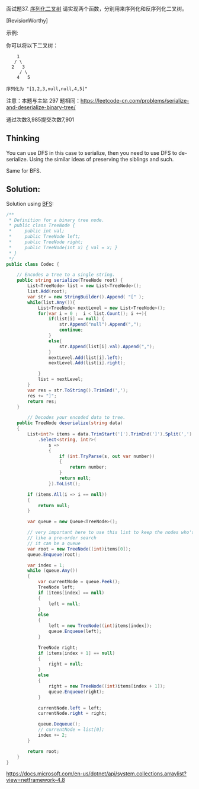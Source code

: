 面试题37. [序列化二叉树](https://leetcode-cn.com/problems/xu-lie-hua-er-cha-shu-lcof/)
请实现两个函数，分别用来序列化和反序列化二叉树。

[RevisionWorthy]


示例: 

你可以将以下二叉树：

```
    1
   / \
  2   3
     / \
    4   5

序列化为 "[1,2,3,null,null,4,5]"
```

注意：本题与主站 297 题相同：https://leetcode-cn.com/problems/serialize-and-deserialize-binary-tree/

通过次数3,985提交次数7,901

## Thinking

You can use DFS in this case to serialize, then you need to use DFS to de-serialize. Using the similar ideas of preserving the siblings and such.

Same for BFS.


## Solution:

Solution using [BFS](https://leetcode-cn.com/problems/serialize-and-deserialize-binary-tree/solution/er-cha-shu-de-xu-lie-hua-yu-fan-xu-lie-hua-by-leet/):


```c#
/**
 * Definition for a binary tree node.
 * public class TreeNode {
 *     public int val;
 *     public TreeNode left;
 *     public TreeNode right;
 *     public TreeNode(int x) { val = x; }
 * }
 */
public class Codec {

    // Encodes a tree to a single string.
    public string serialize(TreeNode root) {
        List<TreeNode> list = new List<TreeNode>();
        list.Add(root);
        var str = new StringBuilder().Append( "[" );
        while(list.Any()){
            List<TreeNode> nextLevel = new List<TreeNode>();
            for(var i = 0 ;  i < list.Count(); i ++){
                if(list[i] == null) {
                    str.Append("null").Append(",");
                    continue;
                }
                else{
                    str.Append(list[i].val).Append(",");
                }
                nextLevel.Add(list[i].left);
                nextLevel.Add(list[i].right);

            }
            list = nextLevel;
        }
        var res = str.ToString().TrimEnd(',');
        res += "]";
        return res;
    }

        // Decodes your encoded data to tree.
    public TreeNode deserialize(string data)
    {
        List<int?> items = data.TrimStart('[').TrimEnd(']').Split(',')
            .Select<string, int?>(
                s =>
                {
                    if (int.TryParse(s, out var number))
                    {
                        return number;
                    }
                    return null;
                }).ToList();

        if (items.All(i => i == null))
        {
            return null;
        }

        var queue = new Queue<TreeNode>();

        // very important here to use this list to keep the nodes who's children haven't been built.
        // like a pre-order search
        // it can be a queue
        var root = new TreeNode((int)items[0]);
        queue.Enqueue(root);

        var index = 1;
        while (queue.Any())
        {
            var currentNode = queue.Peek();
            TreeNode left;
            if (items[index] == null)
            {
                left = null;
            }
            else
            {
                left = new TreeNode((int)items[index]);
                queue.Enqueue(left);
            }

            TreeNode right;
            if (items[index + 1] == null)
            {
                right = null;
            }
            else
            {
                right = new TreeNode((int)items[index + 1]);
                queue.Enqueue(right);
            }

            currentNode.left = left;
            currentNode.right = right;

            queue.Dequeue();
            // currentNode = list[0];
            index += 2;
        }

        return root;
    }
}


```
https://docs.microsoft.com/en-us/dotnet/api/system.collections.arraylist?view=netframework-4.8
